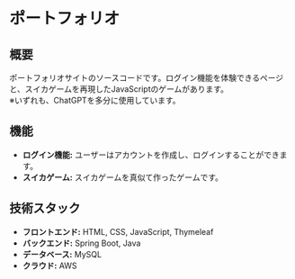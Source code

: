 # ポートフォリオ

## 概要
ポートフォリオサイトのソースコードです。ログイン機能を体験できるページと、スイカゲームを再現したJavaScriptのゲームがあります。  
※いずれも、ChatGPTを多分に使用しています。

## 機能
- **ログイン機能:** ユーザーはアカウントを作成し、ログインすることができます。
- **スイカゲーム:** スイカゲームを真似て作ったゲームです。

## 技術スタック
- **フロントエンド:** HTML, CSS, JavaScript, Thymeleaf
- **バックエンド:** Spring Boot, Java
- **データベース:** MySQL
- **クラウド:** AWS
